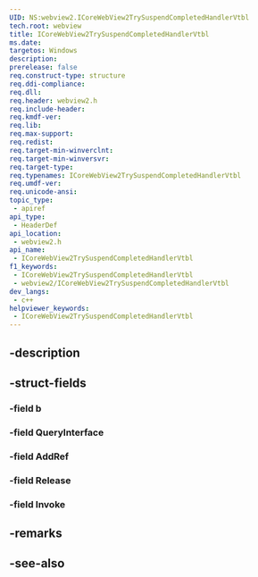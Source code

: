```yaml
---
UID: NS:webview2.ICoreWebView2TrySuspendCompletedHandlerVtbl
tech.root: webview
title: ICoreWebView2TrySuspendCompletedHandlerVtbl
ms.date: 
targetos: Windows
description: 
prerelease: false
req.construct-type: structure
req.ddi-compliance: 
req.dll: 
req.header: webview2.h
req.include-header: 
req.kmdf-ver: 
req.lib: 
req.max-support: 
req.redist: 
req.target-min-winverclnt: 
req.target-min-winversvr: 
req.target-type: 
req.typenames: ICoreWebView2TrySuspendCompletedHandlerVtbl
req.umdf-ver: 
req.unicode-ansi: 
topic_type:
 - apiref
api_type:
 - HeaderDef
api_location:
 - webview2.h
api_name:
 - ICoreWebView2TrySuspendCompletedHandlerVtbl
f1_keywords:
 - ICoreWebView2TrySuspendCompletedHandlerVtbl
 - webview2/ICoreWebView2TrySuspendCompletedHandlerVtbl
dev_langs:
 - c++
helpviewer_keywords:
 - ICoreWebView2TrySuspendCompletedHandlerVtbl
---
```


## -description

## -struct-fields

### -field b

### -field QueryInterface

### -field AddRef

### -field Release

### -field Invoke

## -remarks

## -see-also

